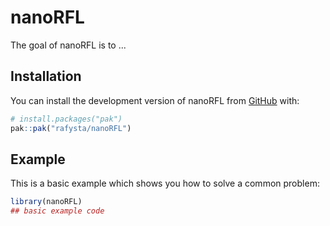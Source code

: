 
# nanoRFL

<!-- badges: start -->
<!-- badges: end -->

The goal of nanoRFL is to ...

## Installation

You can install the development version of nanoRFL from [GitHub](https://github.com/) with:

``` r
# install.packages("pak")
pak::pak("rafysta/nanoRFL")
```

## Example

This is a basic example which shows you how to solve a common problem:

``` r
library(nanoRFL)
## basic example code
```

